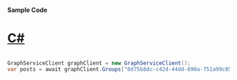 #### Sample Code
# [C#](#tab/Csharp)

```C#

GraphServiceClient graphClient = new GraphServiceClient();
var posts = await graphClient.Groups["0d75b8dc-c42d-44dd-890a-751a99c0589f"].Threads["AAQkAD8EJUmcWwTJi06Cew=="].Posts["AQMkADgAAAIJbQAAAA=="].Request().GetAsync();

```